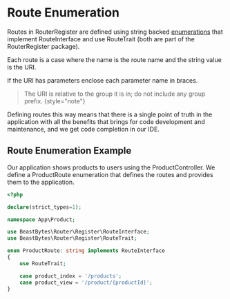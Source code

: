 # Route Enumeration

Routes in RouterRegister are defined using string backed
[enumerations](https://www.php.net/manual/en/language.enumerations.php)
that implement RouteInterface and use RouteTrait (both are part of the RouterRegister package).

Each route is a case where the name is the route name
and the string value is the URI.

If the URI has parameters enclose each parameter name in braces.

> The URI is relative to the group it is in; do not include any group prefix.
{style="note"}

Defining routes this way means that there is a single point of truth in the application with all the benefits
that brings for code development and maintenance, and we get code completion in our IDE.

## Route Enumeration Example
Our application shows products to users using the ProductController. We define a ProductRoute enumeration
that defines the routes and provides them to the application.

```php
<?php

declare(strict_types=1);

namespace App\Product;

use BeastBytes\Router\Register\RouteInterface;
use BeastBytes\Router\Register\RouteTrait;

enum ProductRoute: string implements RouteInterface
{
    use RouteTrait;

    case product_index = '/products';
    case product_view = '/product/{productId}';
}
```